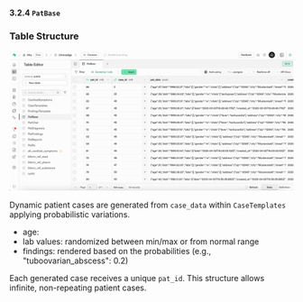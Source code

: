 #### 3.2.4 `PatBase`

### Table Structure

![](./Images/3_2_4_pat_base.jpg)

Dynamic patient cases are generated from `case_data` within `CaseTemplates` applying probabilistic variations.

- age:
- lab values: randomized between min/max or from normal range
- findings: rendered based on the probabilities (e.g., "tuboovarian_abscess": 0.2)

Each generated case receives a unique `pat_id`. This structure allows infinite, non-repeating patient cases.